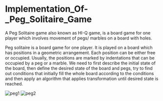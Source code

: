 # Implementation_Of-_Peg_Solitaire_Game

A Peg Solitaire game also known as HI-Q game, is a board game for one player which involves movement of pegs/ marbles on a board with holes.

Peg solitaire is a board game for one player. It is played on a board which has positions in a geometric arrangement. Each position can be either free or occupied. Usually, the positions are marked by indentations that can be occupied by a peg or a marble. We need to first describe the initial state of the board, then define the desired state of the board and pegs, try to find out conditions that initially fill the whole board according to the conditions and then apply an algorithm that applies transformation until desired state is reached.

![peg1](https://github.com/YashNarule/Implementation_Of-_Peg_Solitaire_Game/assets/91084676/861f7b23-5607-42c6-a95e-3d34017ba8f4)
![peg2](https://github.com/YashNarule/Implementation_Of-_Peg_Solitaire_Game/assets/91084676/d806697a-06c5-4b5c-8afa-c2be0d0868ee)
